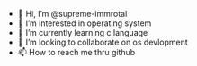 - 👋 Hi, I’m @supreme-immrotal
- 👀 I’m interested in operating system
- 🌱 I’m currently learning c language
- 💞️ I’m looking to collaborate on os devlopment
- 📫 How to reach me thru github

<!---
supreme-immrotal/supreme-immrotal is a ✨ special ✨ repository because its `README.md` (this file) appears on your GitHub profile.
You can click the Preview link to take a look at your changes.
--->
